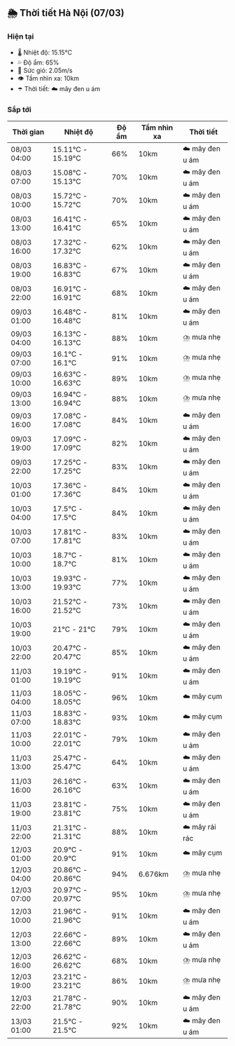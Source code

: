 ## 🌦️ Thời tiết Hà Nội (07/03)

### Hiện tại

- 🌡️ Nhiệt độ: 15.15℃
- 💦 Độ ẩm: 65%
- 💨 Sức gió: 2.05m/s
- 👁️ Tầm nhìn xa: 10km
- ☂️ Thời tiết: ☁️ mây đen u ám

### Sắp tới

| Thời gian | Nhiệt độ | Độ ẩm | Tầm nhìn xa | Thời tiết |
| --- | --- | --- | --- | --- |
| 08/03 04:00 | 15.11℃ - 15.19℃ | 66% | 10km | ☁️ mây đen u ám |
| 08/03 07:00 | 15.08℃ - 15.13℃ | 70% | 10km | ☁️ mây đen u ám |
| 08/03 10:00 | 15.72℃ - 15.72℃ | 70% | 10km | ☁️ mây đen u ám |
| 08/03 13:00 | 16.41℃ - 16.41℃ | 65% | 10km | ☁️ mây đen u ám |
| 08/03 16:00 | 17.32℃ - 17.32℃ | 62% | 10km | ☁️ mây đen u ám |
| 08/03 19:00 | 16.83℃ - 16.83℃ | 67% | 10km | ☁️ mây đen u ám |
| 08/03 22:00 | 16.91℃ - 16.91℃ | 68% | 10km | ☁️ mây đen u ám |
| 09/03 01:00 | 16.48℃ - 16.48℃ | 81% | 10km | ☁️ mây đen u ám |
| 09/03 04:00 | 16.13℃ - 16.13℃ | 88% | 10km | ⛈️ mưa nhẹ |
| 09/03 07:00 | 16.1℃ - 16.1℃ | 91% | 10km | ⛈️ mưa nhẹ |
| 09/03 10:00 | 16.63℃ - 16.63℃ | 89% | 10km | ⛈️ mưa nhẹ |
| 09/03 13:00 | 16.94℃ - 16.94℃ | 88% | 10km | ⛈️ mưa nhẹ |
| 09/03 16:00 | 17.08℃ - 17.08℃ | 84% | 10km | ☁️ mây đen u ám |
| 09/03 19:00 | 17.09℃ - 17.09℃ | 82% | 10km | ☁️ mây đen u ám |
| 09/03 22:00 | 17.25℃ - 17.25℃ | 83% | 10km | ☁️ mây đen u ám |
| 10/03 01:00 | 17.36℃ - 17.36℃ | 84% | 10km | ☁️ mây đen u ám |
| 10/03 04:00 | 17.5℃ - 17.5℃ | 84% | 10km | ☁️ mây đen u ám |
| 10/03 07:00 | 17.81℃ - 17.81℃ | 83% | 10km | ☁️ mây đen u ám |
| 10/03 10:00 | 18.7℃ - 18.7℃ | 81% | 10km | ☁️ mây đen u ám |
| 10/03 13:00 | 19.93℃ - 19.93℃ | 77% | 10km | ☁️ mây đen u ám |
| 10/03 16:00 | 21.52℃ - 21.52℃ | 73% | 10km | ☁️ mây đen u ám |
| 10/03 19:00 | 21℃ - 21℃ | 79% | 10km | ☁️ mây đen u ám |
| 10/03 22:00 | 20.47℃ - 20.47℃ | 85% | 10km | ☁️ mây đen u ám |
| 11/03 01:00 | 19.19℃ - 19.19℃ | 91% | 10km | ☁️ mây đen u ám |
| 11/03 04:00 | 18.05℃ - 18.05℃ | 96% | 10km | ☁️ mây cụm |
| 11/03 07:00 | 18.83℃ - 18.83℃ | 93% | 10km | ☁️ mây cụm |
| 11/03 10:00 | 22.01℃ - 22.01℃ | 79% | 10km | ☁️ mây đen u ám |
| 11/03 13:00 | 25.47℃ - 25.47℃ | 64% | 10km | ☁️ mây đen u ám |
| 11/03 16:00 | 26.16℃ - 26.16℃ | 63% | 10km | ☁️ mây đen u ám |
| 11/03 19:00 | 23.81℃ - 23.81℃ | 75% | 10km | ☁️ mây đen u ám |
| 11/03 22:00 | 21.31℃ - 21.31℃ | 88% | 10km | ☁️ mây rải rác |
| 12/03 01:00 | 20.9℃ - 20.9℃ | 91% | 10km | ☁️ mây cụm |
| 12/03 04:00 | 20.86℃ - 20.86℃ | 94% | 6.676km | ⛈️ mưa nhẹ |
| 12/03 07:00 | 20.97℃ - 20.97℃ | 95% | 10km | ⛈️ mưa nhẹ |
| 12/03 10:00 | 21.96℃ - 21.96℃ | 91% | 10km | ☁️ mây đen u ám |
| 12/03 13:00 | 22.66℃ - 22.66℃ | 89% | 10km | ☁️ mây đen u ám |
| 12/03 16:00 | 26.62℃ - 26.62℃ | 68% | 10km | ⛈️ mưa nhẹ |
| 12/03 19:00 | 23.21℃ - 23.21℃ | 86% | 10km | ⛈️ mưa nhẹ |
| 12/03 22:00 | 21.78℃ - 21.78℃ | 90% | 10km | ☁️ mây đen u ám |
| 13/03 01:00 | 21.5℃ - 21.5℃ | 92% | 10km | ☁️ mây đen u ám |
